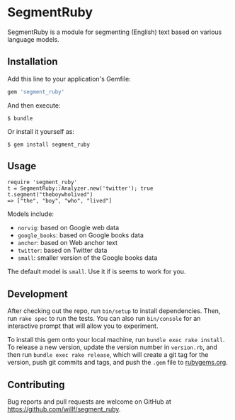 # SegmentRuby

SegmentRuby is a module for segmenting (English)
text based on various language models.

## Installation

Add this line to your application's Gemfile:

```ruby
gem 'segment_ruby'
```

And then execute:

    $ bundle

Or install it yourself as:

    $ gem install segment_ruby

## Usage

```
require 'segment_ruby'
t = SegmentRuby::Analyzer.new('twitter'); true
t.segment("theboywholived")
=> ["the", "boy", "who", "lived"]
```
Models include:

- `norvig`: based on Google web data
- `google_books`: based on Google books data
- `anchor`: based on Web anchor text
- `twitter`: based on Twitter data
- `small`: smaller version of the Google books data

The default model is `small`. Use it if is seems to work for you.

## Development

After checking out the repo, run `bin/setup` to install dependencies. Then, run `rake spec` to run the tests. You can also run `bin/console` for an interactive prompt that will allow you to experiment.

To install this gem onto your local machine, run `bundle exec rake install`. To release a new version, update the version number in `version.rb`, and then run `bundle exec rake release`, which will create a git tag for the version, push git commits and tags, and push the `.gem` file to [rubygems.org](https://rubygems.org).

## Contributing

Bug reports and pull requests are welcome on GitHub at https://github.com/willf/segment_ruby.
